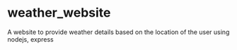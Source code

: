 # weather_website
A website to provide weather details based on the location of the user using nodejs, express
